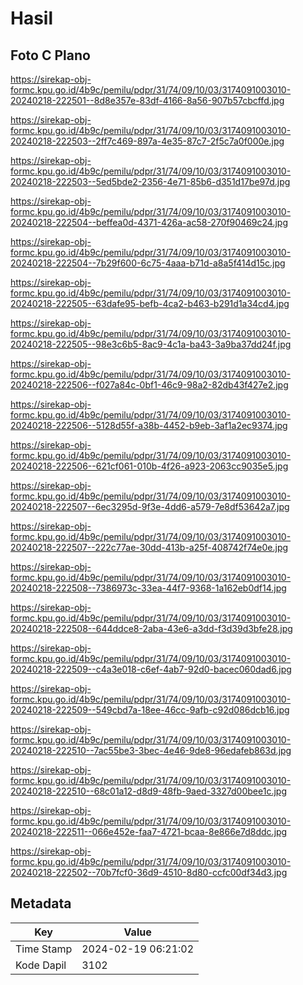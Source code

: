 # Hasil

## Foto C Plano

https://sirekap-obj-formc.kpu.go.id/4b9c/pemilu/pdpr/31/74/09/10/03/3174091003010-20240218-222501--8d8e357e-83df-4166-8a56-907b57cbcffd.jpg

https://sirekap-obj-formc.kpu.go.id/4b9c/pemilu/pdpr/31/74/09/10/03/3174091003010-20240218-222503--2ff7c469-897a-4e35-87c7-2f5c7a0f000e.jpg

https://sirekap-obj-formc.kpu.go.id/4b9c/pemilu/pdpr/31/74/09/10/03/3174091003010-20240218-222503--5ed5bde2-2356-4e71-85b6-d351d17be97d.jpg

https://sirekap-obj-formc.kpu.go.id/4b9c/pemilu/pdpr/31/74/09/10/03/3174091003010-20240218-222504--beffea0d-4371-426a-ac58-270f90469c24.jpg

https://sirekap-obj-formc.kpu.go.id/4b9c/pemilu/pdpr/31/74/09/10/03/3174091003010-20240218-222504--7b29f600-6c75-4aaa-b71d-a8a5f414d15c.jpg

https://sirekap-obj-formc.kpu.go.id/4b9c/pemilu/pdpr/31/74/09/10/03/3174091003010-20240218-222505--63dafe95-befb-4ca2-b463-b291d1a34cd4.jpg

https://sirekap-obj-formc.kpu.go.id/4b9c/pemilu/pdpr/31/74/09/10/03/3174091003010-20240218-222505--98e3c6b5-8ac9-4c1a-ba43-3a9ba37dd24f.jpg

https://sirekap-obj-formc.kpu.go.id/4b9c/pemilu/pdpr/31/74/09/10/03/3174091003010-20240218-222506--f027a84c-0bf1-46c9-98a2-82db43f427e2.jpg

https://sirekap-obj-formc.kpu.go.id/4b9c/pemilu/pdpr/31/74/09/10/03/3174091003010-20240218-222506--5128d55f-a38b-4452-b9eb-3af1a2ec9374.jpg

https://sirekap-obj-formc.kpu.go.id/4b9c/pemilu/pdpr/31/74/09/10/03/3174091003010-20240218-222506--621cf061-010b-4f26-a923-2063cc9035e5.jpg

https://sirekap-obj-formc.kpu.go.id/4b9c/pemilu/pdpr/31/74/09/10/03/3174091003010-20240218-222507--6ec3295d-9f3e-4dd6-a579-7e8df53642a7.jpg

https://sirekap-obj-formc.kpu.go.id/4b9c/pemilu/pdpr/31/74/09/10/03/3174091003010-20240218-222507--222c77ae-30dd-413b-a25f-408742f74e0e.jpg

https://sirekap-obj-formc.kpu.go.id/4b9c/pemilu/pdpr/31/74/09/10/03/3174091003010-20240218-222508--7386973c-33ea-44f7-9368-1a162eb0df14.jpg

https://sirekap-obj-formc.kpu.go.id/4b9c/pemilu/pdpr/31/74/09/10/03/3174091003010-20240218-222508--644ddce8-2aba-43e6-a3dd-f3d39d3bfe28.jpg

https://sirekap-obj-formc.kpu.go.id/4b9c/pemilu/pdpr/31/74/09/10/03/3174091003010-20240218-222509--c4a3e018-c6ef-4ab7-92d0-bacec060dad6.jpg

https://sirekap-obj-formc.kpu.go.id/4b9c/pemilu/pdpr/31/74/09/10/03/3174091003010-20240218-222509--549cbd7a-18ee-46cc-9afb-c92d086dcb16.jpg

https://sirekap-obj-formc.kpu.go.id/4b9c/pemilu/pdpr/31/74/09/10/03/3174091003010-20240218-222510--7ac55be3-3bec-4e46-9de8-96edafeb863d.jpg

https://sirekap-obj-formc.kpu.go.id/4b9c/pemilu/pdpr/31/74/09/10/03/3174091003010-20240218-222510--68c01a12-d8d9-48fb-9aed-3327d00bee1c.jpg

https://sirekap-obj-formc.kpu.go.id/4b9c/pemilu/pdpr/31/74/09/10/03/3174091003010-20240218-222511--066e452e-faa7-4721-bcaa-8e866e7d8ddc.jpg

https://sirekap-obj-formc.kpu.go.id/4b9c/pemilu/pdpr/31/74/09/10/03/3174091003010-20240218-222502--70b7fcf0-36d9-4510-8d80-ccfc00df34d3.jpg


## Metadata

| Key        | Value               |
| ---------- | ------------------- |
| Time Stamp | 2024-02-19 06:21:02 |
| Kode Dapil | 3102                |



